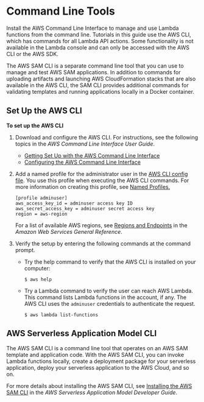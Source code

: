 # Command Line Tools<a name="gettingstarted-tools"></a>

Install the AWS Command Line Interface to manage and use Lambda functions from the command line\. Tutorials in this guide use the AWS CLI, which has commands for all Lambda API actions\. Some functionality is not available in the Lambda console and can only be accessed with the AWS CLI or the AWS SDK\.

The AWS SAM CLI is a separate command line tool that you can use to manage and test AWS SAM applications\. In addition to commands for uploading artifacts and launching AWS CloudFormation stacks that are also available in the AWS CLI, the SAM CLI provides additional commands for validating templates and running applications locally in a Docker container\.

## Set Up the AWS CLI<a name="setup-awscli"></a>

**To set up the AWS CLI**

1. Download and configure the AWS CLI\. For instructions, see the following topics in the *AWS Command Line Interface User Guide*\. 
   + [Getting Set Up with the AWS Command Line Interface](https://docs.aws.amazon.com/cli/latest/userguide/cli-chap-getting-set-up.html)
   + [Configuring the AWS Command Line Interface](https://docs.aws.amazon.com/cli/latest/userguide/cli-chap-getting-started.html)

1. Add a named profile for the administrator user in the [AWS CLI config file](https://docs.aws.amazon.com/cli/latest/userguide/cli-config-files.html)\. You use this profile when executing the AWS CLI commands\. For more information on creating this profile, see [Named Profiles\.](https://docs.aws.amazon.com/cli/latest/userguide/cli-multiple-profiles.html)

   ```
   [profile adminuser]
   aws_access_key_id = adminuser access key ID
   aws_secret_access_key = adminuser secret access key
   region = aws-region
   ```

   For a list of available AWS regions, see [Regions and Endpoints](https://docs.aws.amazon.com/general/latest/gr/rande.html) in the *Amazon Web Services General Reference*\.

1. Verify the setup by entering the following commands at the command prompt\. 
   + Try the help command to verify that the AWS CLI is installed on your computer:

     ```
     $ aws help
     ```
   + Try a Lambda command to verify the user can reach AWS Lambda\. This command lists Lambda functions in the account, if any\. The AWS CLI uses the `adminuser` credentials to authenticate the request\.

     ```
     $ aws lambda list-functions
     ```

## AWS Serverless Application Model CLI<a name="sam-cli-requirements"></a>

The AWS SAM CLI is a command line tool that operates on an AWS SAM template and application code\. With the AWS SAM CLI, you can invoke Lambda functions locally, create a deployment package for your serverless application, deploy your serverless application to the AWS Cloud, and so on\. 

For more details about installing the AWS SAM CLI, see [ Installing the AWS SAM CLI](https://docs.aws.amazon.com/serverless-application-model/latest/developerguide/serverless-sam-cli-install.html) in the *AWS Serverless Application Model Developer Guide*\.